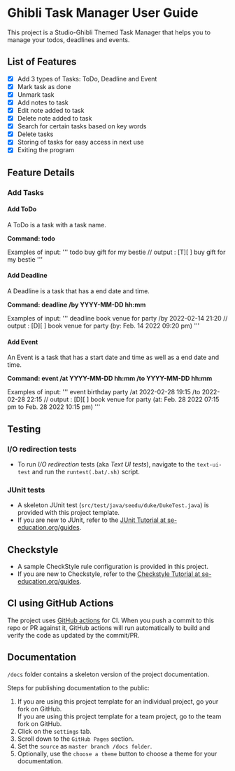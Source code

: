 # Ghibli Task Manager User Guide

This project is a Studio-Ghibli Themed Task Manager that helps you to manage your todos, deadlines and events.

## List of Features

- [x] Add 3 types of Tasks: ToDo, Deadline and Event
- [x] Mark task as done
- [x] Unmark task
- [x] Add notes to task
- [x] Edit note added to task
- [x] Delete note added to task
- [x] Search for certain tasks based on key words 
- [x] Delete tasks 
- [x] Storing of tasks for easy access in next use
- [x] Exiting the program

## Feature Details 

### Add Tasks

#### Add ToDo
A ToDo is a task with a task name.

**Command: todo <task name>**
   
Examples of input:
   '''
   todo buy gift for my bestie 
   // output : [T][ ] buy gift for my bestie
   '''

#### Add Deadline
A Deadline is a task that has a end date and time. 

**Command: deadline <task name> /by YYYY-MM-DD hh:mm**
   
Examples of input:
   '''
   deadline book venue for party /by 2022-02-14 21:20
   // output : [D][ ] book venue for party (by: Feb. 14 2022 09:20 pm)
   '''

#### Add Event
An Event is a task that has a start date and time as well as a end date and time. 

**Command: event <task name> /at YYYY-MM-DD hh:mm /to YYYY-MM-DD hh:mm**
   
Examples of input:
   '''
   event birthday party /at 2022-02-28 19:15 /to 2022-02-28 22:15
   // output : [D][ ] book venue for party (at: Feb. 28 2022 07:15 pm to Feb. 28 2022 10:15 pm)
   '''
   
## Testing

### I/O redirection tests

* To run _I/O redirection_ tests (aka _Text UI tests_), navigate to the `text-ui-test` and run the `runtest(.bat/.sh)` script.

### JUnit tests

* A skeleton JUnit test (`src/test/java/seedu/duke/DukeTest.java`) is provided with this project template. 
* If you are new to JUnit, refer to the [JUnit Tutorial at se-education.org/guides](https://se-education.org/guides/tutorials/junit.html).

## Checkstyle

* A sample CheckStyle rule configuration is provided in this project.
* If you are new to Checkstyle, refer to the [Checkstyle Tutorial at se-education.org/guides](https://se-education.org/guides/tutorials/checkstyle.html).

## CI using GitHub Actions

The project uses [GitHub actions](https://github.com/features/actions) for CI. When you push a commit to this repo or PR against it, GitHub actions will run automatically to build and verify the code as updated by the commit/PR.

## Documentation

`/docs` folder contains a skeleton version of the project documentation.

Steps for publishing documentation to the public: 
1. If you are using this project template for an individual project, go your fork on GitHub.<br>
   If you are using this project template for a team project, go to the team fork on GitHub.
1. Click on the `settings` tab.
1. Scroll down to the `GitHub Pages` section.
1. Set the `source` as `master branch /docs folder`.
1. Optionally, use the `choose a theme` button to choose a theme for your documentation.
